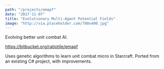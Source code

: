 ```yaml
---
path: "/projects/emapf"
date: "2017-11-07"
title: "Evolutionary Multi-Agent Potential Fields"
image: "http://via.placeholder.com/700x400.jpg"
---
```


Evolving better unit combat AI.
<!-- end excerpt -->

https://bitbucket.org/ratiotile/emapf

Uses genetic algorithms to learn unit combat micro in Starcraft. Ported from an existing C# project, with improvements.
